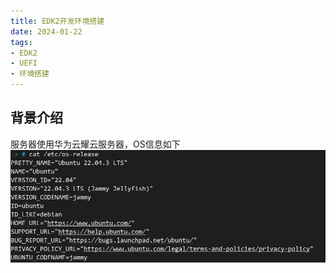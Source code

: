 ```yaml
---
title: EDK2开发环境搭建
date: 2024-01-22
tags:
- EDK2
- UEFI
- 环境搭建
---
```

## 背景介绍
服务器使用华为云耀云服务器，OS信息如下
![](Ubuntu下EDK2开发环境搭建_20240122_1.png)


